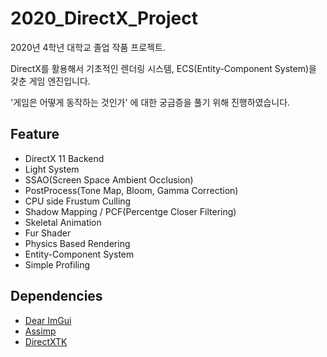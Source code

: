 # 2020_DirectX_Project
2020년 4학년 대학교 졸업 작품 프로젝트. 

DirectX를 활용해서 기초적인 렌더링 시스템, ECS(Entity-Component System)을 갖춘 게임 엔진입니다.

'게임은 어떻게 동작하는 것인가' 에 대한 궁금증을 풀기 위해 진행하였습니다.


## Feature
- DirectX 11 Backend
- Light System
- SSAO(Screen Space Ambient Occlusion)
- PostProcess(Tone Map, Bloom, Gamma Correction)
- CPU side Frustum Culling
- Shadow Mapping / PCF(Percentge Closer Filtering)
- Skeletal Animation
- Fur Shader
- Physics Based Rendering
- Entity-Component System
- Simple Profiling

## Dependencies
- [Dear ImGui](https://github.com/ocornut/imgui)
- [Assimp](https://github.com/assimp/assimp)
- [DirectXTK](https://github.com/Microsoft/DirectXTK)
